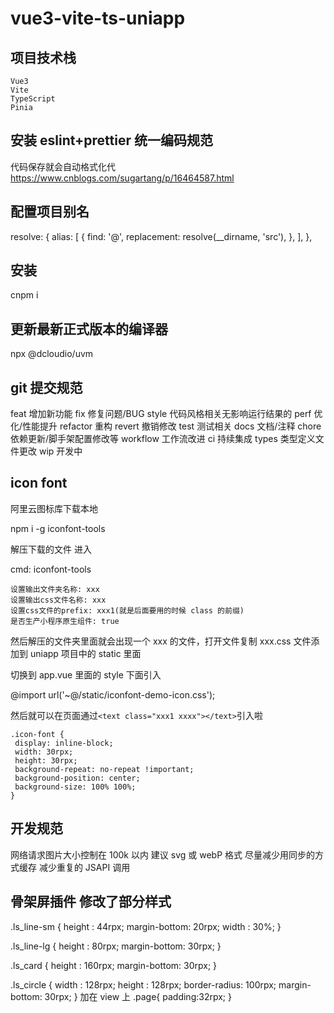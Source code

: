 # vue3-vite-ts-uniapp

## 项目技术栈

    Vue3
    Vite
    TypeScript
    Pinia

## 安装 eslint+prettier 统一编码规范

代码保存就会自动格式化代 <https://www.cnblogs.com/sugartang/p/16464587.html>

## 配置项目别名

resolve: {
alias: [
{
find: '@',
replacement: resolve(__dirname, 'src'),
},
],
},

## 安装

cnpm i

## 更新最新正式版本的编译器

npx @dcloudio/uvm

## git 提交规范

feat 增加新功能
fix 修复问题/BUG
style 代码风格相关无影响运行结果的
perf 优化/性能提升
refactor 重构
revert 撤销修改
test 测试相关
docs 文档/注释
chore 依赖更新/脚手架配置修改等
workflow 工作流改进
ci 持续集成
types 类型定义文件更改
wip 开发中

## icon font

阿里云图标库下载本地

npm i -g iconfont-tools

解压下载的文件 进入

cmd: iconfont-tools

    设置输出文件夹名称: xxx
    设置输出css文件名称: xxx
    设置css文件的prefix: xxx1(就是后面要用的时候 class 的前缀)
    是否生产小程序原生组件: true

然后解压的文件夹里面就会出现一个 xxx 的文件，打开文件复制 xxx.css 文件添加到 uniapp 项目中的 static 里面

切换到 app.vue 里面的 style 下面引入

@import url('~@/static/iconfont-demo-icon.css');

然后就可以在页面通过`<text class="xxx1 xxxx"></text>`引入啦

```
.icon-font {
 display: inline-block;
 width: 30rpx;
 height: 30rpx;
 background-repeat: no-repeat !important;
 background-position: center;
 background-size: 100% 100%;
}
```

## 开发规范

网络请求图片大小控制在 100k 以内 建议 svg 或 webP 格式
尽量减少用同步的方式缓存
减少重复的 JSAPI 调用

## 骨架屏插件 修改了部分样式

.ls_line-sm {
height : 44rpx;
margin-bottom: 20rpx;
width : 30%;
}

.ls_line-lg {
height : 80rpx;
margin-bottom: 30rpx;
}

.ls_card {
height : 160rpx;
margin-bottom: 30rpx;
}

.ls_circle {
width : 128rpx;
height : 128rpx;
border-radius: 100rpx;
margin-bottom: 30rpx;
}
加在 view 上
.page{
padding:32rpx;
}
